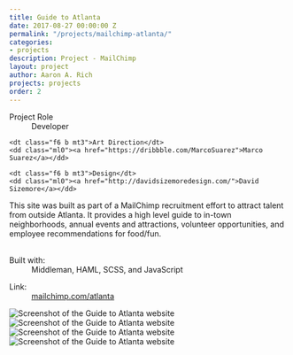 ```yaml
---
title: Guide to Atlanta
date: 2017-08-27 00:00:00 Z
permalink: "/projects/mailchimp-atlanta/"
categories:
- projects
description: Project - MailChimp
layout: project
author: Aaron A. Rich
projects: projects
order: 2
---
```


<div class="fl w-100 w-25-l mt0-l mt3">
  <dl class="lh-title mt0">
    <dt class="f6 b">Project Role</dt>
    <dd class="ml0">Developer</dd>

    <dt class="f6 b mt3">Art Direction</dt>
    <dd class="ml0"><a href="https://dribbble.com/MarcoSuarez">Marco Suarez</a></dd>

    <dt class="f6 b mt3">Design</dt>
    <dd class="ml0"><a href="http://davidsizemoredesign.com/">David Sizemore</a></dd>
  </dl>
</div>

<div class="fr w-100 w-75-l mb0-l mb3">
  This site was built as part of a MailChimp recruitment effort to attract talent from outside Atlanta. It provides a high level guide to in-town neighborhoods, annual events and attractions, volunteer opportunities, and employee recommendations for food/fun.
  <br>
  <br>
  <dl class="lh-title mv2">
    <dt class="dib b">Built with:</dt>
    <dd class="dib ml0">Middleman, HAML, SCSS, and JavaScript</dd>
  </dl>

  <dl class="lh-title mv2">
    <dt class="dib b">Link:</dt>
    <dd class="dib ml0"><a href="https://mailchimp.com/atlanta">mailchimp.com/atlanta</a></dd>
  </dl>  
</div>

<div class="fl pv3 pv3-ns">

  <div class="fl-ns w-100 mv3 browser">
    <img alt="Screenshot of the Guide to Atlanta website" src="{{ site.url }}/assets/mc_atlanta/1.jpg" class="w-100"/>
  </div>

</div>

<div class="fl pv3 pv3-ns">

  <div class="fl-ns w-100 w-100 mv3 browser">
    <img alt="Screenshot of the Guide to Atlanta website" src="{{ site.url }}/assets/mc_atlanta/2.jpg" class="w-100"/>
  </div>

</div>

<div class="fl pv3 pv3-ns">

  <div class="fl-ns w-100 w-100 mv3 browser">
    <img alt="Screenshot of the Guide to Atlanta website" src="{{ site.url }}/assets/mc_atlanta/3.jpg" class="w-100"/>
  </div>

</div>

<div class="fl pv3 pv3-ns">

  <div class="fl-ns w-100 w-100 mv3 browser">
    <img alt="Screenshot of the Guide to Atlanta website" src="{{ site.url }}/assets/mc_atlanta/4.jpg" class="w-100"/>
  </div>

</div>
